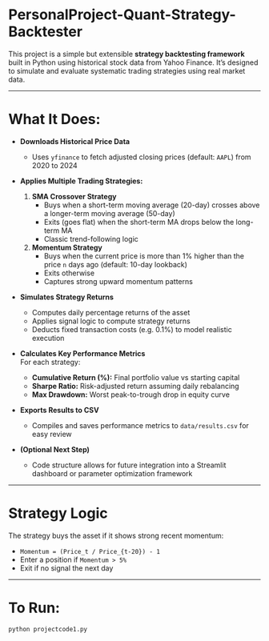 # PersonalProject-Quant-Strategy-Backtester

This project is a simple but extensible **strategy backtesting framework** built in Python using historical stock data from Yahoo Finance. It’s designed to simulate and evaluate systematic trading strategies using real market data.

---

# What It Does:

- **Downloads Historical Price Data**  
  - Uses `yfinance` to fetch adjusted closing prices (default: `AAPL`) from 2020 to 2024

- **Applies Multiple Trading Strategies:**
  1. **SMA Crossover Strategy**  
     - Buys when a short-term moving average (20-day) crosses above a longer-term moving average (50-day)  
     - Exits (goes flat) when the short-term MA drops below the long-term MA  
     - Classic trend-following logic
  2. **Momentum Strategy**  
     - Buys when the current price is more than 1% higher than the price `n` days ago (default: 10-day lookback)  
     - Exits otherwise  
     - Captures strong upward momentum patterns

- **Simulates Strategy Returns**  
  - Computes daily percentage returns of the asset  
  - Applies signal logic to compute strategy returns  
  - Deducts fixed transaction costs (e.g. 0.1%) to model realistic execution

- **Calculates Key Performance Metrics**  
  For each strategy:
  - **Cumulative Return (%):** Final portfolio value vs starting capital  
  - **Sharpe Ratio:** Risk-adjusted return assuming daily rebalancing  
  - **Max Drawdown:** Worst peak-to-trough drop in equity curve

- **Exports Results to CSV**  
  - Compiles and saves performance metrics to `data/results.csv` for easy review

- **(Optional Next Step)**  
  - Code structure allows for future integration into a Streamlit dashboard or parameter optimization framework

---

# Strategy Logic

The strategy buys the asset if it shows strong recent momentum:
- `Momentum = (Price_t / Price_{t-20}) - 1`
- Enter a position if `Momentum > 5%`
- Exit if no signal the next day

---

# To Run:
```bash
python projectcode1.py

